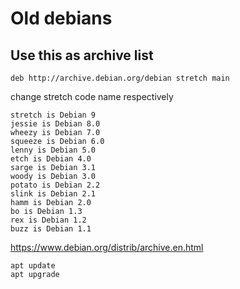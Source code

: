 # Old debians

## Use this as archive list

```
deb http://archive.debian.org/debian stretch main
```
change stretch code name respectively

    stretch is Debian 9
    jessie is Debian 8.0
    wheezy is Debian 7.0
    squeeze is Debian 6.0
    lenny is Debian 5.0
    etch is Debian 4.0
    sarge is Debian 3.1
    woody is Debian 3.0
    potato is Debian 2.2
    slink is Debian 2.1
    hamm is Debian 2.0
    bo is Debian 1.3
    rex is Debian 1.2
    buzz is Debian 1.1


https://www.debian.org/distrib/archive.en.html

```
apt update 
apt upgrade
```


